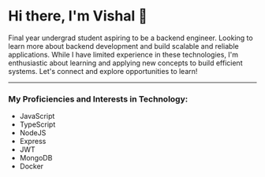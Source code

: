 # Hi there, I'm Vishal 👋

Final year undergrad student aspiring to be a backend engineer. Looking to learn more about backend development and build scalable and reliable applications. While I have limited experience in these technologies, I'm enthusiastic about learning and applying new concepts to build efficient systems. Let's connect and explore opportunities to learn!

---------------------------------------------------------------------------------
### My Proficiencies and Interests in Technology:  
- JavaScript
- TypeScript
- NodeJS
- Express
- JWT
- MongoDB
- Docker





